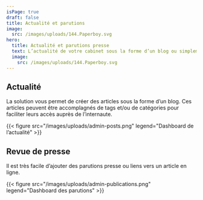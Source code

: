 ```yaml
---
isPage: true
draft: false
title: Actualité et parutions
image:
  src: /images/uploads/144.Paperboy.svg
hero: 
  title: Actualité et parutions presse
  text: L’actualité de votre cabinet sous la forme d’un blog ou simplement une liste de publications qui renvoit vers les sites web source.
  image:
    src: /images/uploads/144.Paperboy.svg
---
```


## Actualité
La solution vous permet de créer des articles sous la forme d’un blog. Ces articles peuvent être accomplagnés de tags et/ou de catégories pour faciliter leurs accès auprès de l’internaute.

{{< figure src="/images/uploads/admin-posts.png" legend="Dashboard de l’actualité" >}}

## Revue de presse 
Il est très facile d’ajouter des parutions presse ou liens vers un article en ligne.

{{< figure src="/images/uploads/admin-publications.png" legend="Dashboard des parutions" >}}
